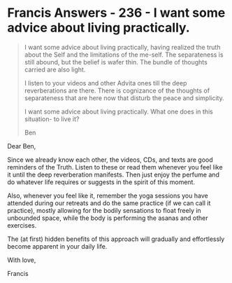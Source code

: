 # Francis Answers - 236 - I want some advice about living practically.

>I want some advice about living practically, having realized the truth about the Self and the limitations of the me-self. The separateness is still abound, but the belief is wafer thin. The bundle of thoughts carried are also light.
>
>I listen to your videos and other Advita ones till the deep reverberations are there. There is cognizance of the thoughts of separateness that are here now that disturb the peace and simplicity.
>
>I want some advice about living practically. What one does in this situation- to live it?
>
>Ben

Dear Ben,

Since we already know each other, the videos, CDs, and texts are good reminders of the Truth. Listen to these or read them whenever you feel like it until the deep reverberation manifests. Then just enjoy the perfume and do whatever life requires or suggests in the spirit of this moment.

Also, whenever you feel like it, remember the yoga sessions you have attended during our retreats and do the same practice (if we can call it practice), mostly allowing for the bodily sensations to float freely in unbounded space, while the body is performing the asanas and other exercises.

The (at first) hidden benefits of this approach will gradually and effortlessly become apparent in your daily life.

With love,

Francis

